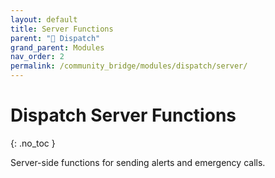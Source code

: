 ```yaml
---
layout: default
title: Server Functions
parent: "🚨 Dispatch"
grand_parent: Modules
nav_order: 2
permalink: /community_bridge/modules/dispatch/server/
---
```


# Dispatch Server Functions
{: .no_toc }

Server-side functions for sending alerts and emergency calls.